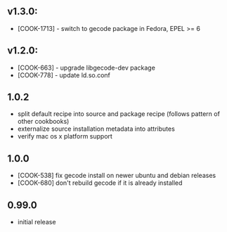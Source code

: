 ## v1.3.0:

* [COOK-1713] - switch to gecode package in Fedora, EPEL >= 6

## v1.2.0:

* [COOK-663] - upgrade libgecode-dev package
* [COOK-778] - update ld.so.conf

## 1.0.2

* split default recipe into source and package recipe (follows pattern of other cookbooks)
* externalize source installation metadata into attributes
* verify mac os x platform support

## 1.0.0

* [COOK-538] fix gecode install on newer ubuntu and debian releases
* [COOK-680] don't rebuild gecode if it is already installed

## 0.99.0

* initial release
